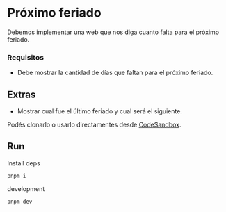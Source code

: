 # Próximo feriado

Debemos implementar una web que nos diga cuanto falta para el próximo feriado.

### Requisitos

- Debe mostrar la cantidad de días que faltan para el próximo feriado.

## Extras

- Mostrar cual fue el último feriado y cual será el siguiente.

Podés clonarlo o usarlo directamentes desde [CodeSandbox](https://codesandbox.io/s/github/goncy/interview-challenges/tree/main/proyectos-take-home/proximo-feriado).

##

## Run

Install deps 
```
pnpm i
```

development
```
pnpm dev
```

